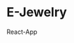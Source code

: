 # E-Jewelry
React-App


<!-- # Getting Started with Create React App

![image](https://user-images.githubusercontent.com/61921631/114254250-ea5d1b00-99b6-11eb-83aa-c46184d6c493.png)

